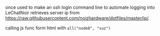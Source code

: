 once used to make an ssh login command line
to automate logging into LeChatNoir
retrieves server ip from https://raw.githubusercontent.com/noizhardware/dotfiles/master/ip/.

calling js func form html with 
`all("node0", "suz")`